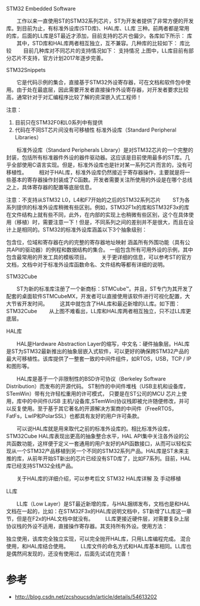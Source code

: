 STM32 Embedded Software

  工作以来一直使用ST的STM32系列芯片，ST为开发者提供了非常方便的开发库。到目前为止，有标准外设库(STD库)、HAL库、LL库 三种。前两者都是常用的库，后面的LL库是ST最近才添加，目前支持的芯片也偏少。各库如下所示：
库
  其中，STD库和HAL库两者相互独立，互不兼容。几种库的比较如下：
库比较
  目前几种库对不同芯片的支持情况如下：
支持情况
上图中，LL库目前有部分芯片不支持，官方计划2017年逐步完善。

STM32Snippets

  它是代码示例的集合，直接基于STM32外设寄存器，可在文档和软件包中使用。由于处在最底层，因此需要开发者直接操作外设寄存器，对开发者要求比较高，通常针对于对汇编程序比较了解的资深嵌入式工程师！

注意：
1. 目前只在STM32F0和L0系列中有提供
2. 代码在不同ST芯片间没有可移植性
标准外设库（Standard Peripheral Libraries）

  标准外设库（Standard Peripherals Library）是对STM32芯片的一个完整的封装，包括所有标准器件外设的器件驱动器。这应该是目前使用最多的ST库。几乎全部使用C语言实现。但是，标准外设库也是针对某一系列芯片而言的，没有可移植性。
  相对于HAL库，标准外设库仍然接近于寄存器操作，主要就是将一些基本的寄存器操作封装成了C函数。开发者需要关注所使用的外设是在哪个总线之上，具体寄存器的配置等底层信息。

注意：不支持从STM32 L0，L4和F7开始的之后的STM32系列芯片
  ST为各系列提供的标准外设库稍微有些区别。例如，STM32F1x的库和STM32F3x的库在文件结构上就有些不同，此外，在内部的实现上也稍微有些区别，这个在具体使用（移植）时，需要注意一下！但是，不同系列之间的差别并不是很大，而且在设计上是相同的。STM32的标准外设库涵盖以下3个抽象级别：

包含位，位域和寄存器在内的完整的寄存器地址映射
涵盖所有外围功能（具有公共API的驱动器）的例程和数据结构的集合。
一组包含所有可用外设的示例，其中包含最常用的开发工具的模板项目。
  关于更详细的信息，可以参考ST的官方文档，文档中对于标准外设库函数命名、文件结构等都有详细的说明。

STM32Cube

  ST为新的标准库注册了一个新商标：STMCube™。并且，ST专门为其开发了配套的桌面软件STMCubeMX，开发者可以直接使用该软件进行可视化配置，大大节省开发时间。
  这其中就包含了HAL库和最近新增的LL库。如下图：
STM32Cube
  从上图不难看出，LL库和HAL库两者相互独立，只不过LL库更底层。

HAL库

  HAL是Hardware Abstraction Layer的缩写，中文名：硬件抽象层。HAL库是ST为STM32最新推出的抽象层嵌入式软件，可以更好的确保跨STM32产品的最大可移植性。该库提供了一整套一致的中间件组件，如RTOS，USB，TCP / IP和图形等。

  HAL库是基于一个非限制性的BSD许可协议（Berkeley Software Distribution）而发布的开源代码。 ST制作的中间件堆栈（USB主机和设备库，STemWin）带有允许轻松重用的许可模式， 只要是在ST公司的MCU 芯片上使用，库中的中间件(USB 主机/设备库,STemWin)协议栈即被允许随便修改，并可以反复使用。至于基于其它著名的开源解决方案商的中间件（FreeRTOS，FatFs，LwIP和PolarSSL）也都具有友好的用户许可条款。

  可以说HAL库就是用来取代之前的标准外设库的。相比标准外设库，STM32Cube HAL库表现出更高的抽象整合水平，HAL API集中关注各外设的公共函数功能，这样便于定义一套通用的用户友好的API函数接口，从而可以轻松实现从一个STM32产品移植到另一个不同的STM32系列产品。HAL库是ST未来主推的库，从前年开始ST新出的芯片已经没有STD库了，比如F7系列。目前，HAL库已经支持STM32全线产品。

  关于HAL库的详细介绍，可以参考后文 STM32 HAL库详解 及 手动移植

LL库

  LL库（Low Layer）是ST最近新增的库，与HAL捆绑发布，文档也是和HAL文档在一起的，比如：在STM32F3x的HAL库说明文档中，ST新增了LL库这一章节，但是在F2x的HAL文档中就没有。
  LL库更接近硬件层，对需要复杂上层协议栈的外设不适用，直接操作寄存器。其支持所有外设。使用方法：

独立使用，该库完全独立实现，可以完全抛开HAL库，只用LL库编程完成。
混合使用，和HAL库结合使用。
  LL库文件的命名方式和HAL库基本相同。LL库也是偶然间发现的，还没有使用过，后面先试试在完善！


# 参考
+ http://blog.csdn.net/zcshoucsdn/article/details/54613202
